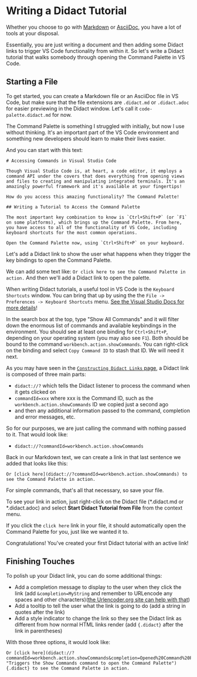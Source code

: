 # Writing a Didact Tutorial

Whether you choose to go with [Markdown](https://www.markdownguide.org/) or [AsciiDoc](http://asciidoc.org/), you have a lot of tools at your disposal. 

Essentially, you are just writing a document and then adding some Didact links to trigger VS Code functionality from within it. So let's write a Didact tutorial that walks somebody through opening the Command Palette in VS Code. 

## Starting a File

To get started, you can create a Markdown file or an AsciiDoc file in VS Code, but make sure that the file extensions are `.didact.md` or `.didact.adoc` for easier previewing in the Didact window. Let's call it `code-palette.didact.md` for now.

The Command Palette is something I struggled with initially, but now I use without thinking. It's an important part of the VS Code environment and something new developers should learn to make their lives easier.

And you can start with this text:

```
# Accessing Commands in Visual Studio Code

Though Visual Studio Code is, at heart, a code editor, it employs a command API under the covers that does everything from opening views and files to creating and manipulating integrated terminals. It's an amazingly powerful framework and it's available at your fingertips!

How do you access this amazing functionality? The Command Palette!

## Writing a Tutorial to Access the Command Palette

The most important key combination to know is `Ctrl+Shift+P` (or `F1` on some platforms), which brings up the Command Palette. From here, you have access to all of the functionality of VS Code, including keyboard shortcuts for the most common operations.

Open the Command Palette now, using `Ctrl+Shift+P` on your keyboard.
```

Let's add a Didact link to show the user what happens when they trigger the key bindings to open the Command Palette.

We can add some text like: `Or click here to see the Command Palette in action.` And then we'll add a Didact link to open the palette.

When writing Didact tutorials, a useful tool in VS Code is the `Keyboard Shortcuts` window. You can bring that up by using the the `File -> Preferences -> Keyboard Shortcuts` menu. [See the Visual Studio Docs for more details](https://code.visualstudio.com/docs/getstarted/keybindings)!

In the search box at the top, type "Show All Commands" and it will filter down the enormous list of commands and available keybindings in the environment. You should see at least one binding for `Ctrl+Shift+P`, depending on your operating system (you may also see `F1`). Both should be bound to the command `workbench.action.showCommands`. You can right-click on the binding and select `Copy Command ID` to stash that ID. We will need it next.

As you may have seen in the [`Constructing Didact Links` page](https://github.com/redhat-developer/vscode-didact/wiki/Constructing-Didact-Links), a Didact link is composed of three main parts:

* `didact://?` which tells the Didact listener to process the command when it gets clicked on
* `commandId=xxx` where xxx is the Command ID, such as the `workbench.action.showCommands` ID we copied just a second ago
* and then any additional information passed to the command, completion and error messages, etc.

So for our purposes, we are just calling the command with nothing passed to it. That would look like:

* `didact://?commandId=workbench.action.showCommands`

Back in our Markdown text, we can create a link in that last sentence we added that looks like this:

```
Or [click here](didact://?commandId=workbench.action.showCommands) to see the Command Palette in action.
```

For simple commands, that's all that necessary, so save your file.

To see your link in action, just right-click on the Didact file (*.didact.md or *.didact.adoc) and select **Start Didact Tutorial from File** from the context menu.

If you click the `click here` link in your file, it should automatically open the Command Palette for you, just like we wanted it to.

Congratulations! You've created your first Didact tutorial with an active link!

## Finishing Touches

To polish up your Didact link, you can do some additional things:

* Add a completion message to display to the user when they click the link (add `&completion=MyString` and remember to URLencode any spaces and other characters)([the Urlencoder.org site can help with that](https://www.urlencoder.org/))
* Add a tooltip to tell the user what the link is going to do (add a string in quotes after the link)
* Add a style indicator to change the link so they see the Didact link as different from how normal HTML links render (add `{.didact}` after the link in parentheses)

With those three options, it would look like:

```
Or [click here](didact://?commandId=workbench.action.showCommands&completion=Opened%20Command%20Palette. "Triggers the Show Commands command to open the Command Palette"){.didact} to see the Command Palette in action.
```
